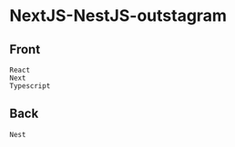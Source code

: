 # NextJS-NestJS-outstagram

## Front 
    React 
    Next
    Typescript
    
    
## Back
    Nest
